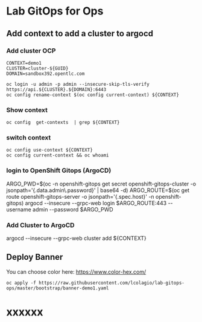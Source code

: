 # Lab GitOps for Ops

## Add context to add a cluster to argocd

### Add cluster OCP

```
CONTEXT=demo1
CLUSTER=cluster-${GUID}
DOMAIN=sandbox392.opentlc.com

oc login -u admin -p admin --insecure-skip-tls-verify https://api.${CLUSTER}.${DOMAIN}:6443
oc config rename-context $(oc config current-context) ${CONTEXT}
```

### Show context

```
oc config  get-contexts  | grep ${CONTEXT}
```

### switch context
```
oc config use-context ${CONTEXT}
oc config current-context && oc whoami
```

### login to OpenShift Gitops (ArgoCD)
ARGO_PWD=$(oc -n openshift-gitops get secret openshift-gitops-cluster -o jsonpath='{.data.admin\.password}' | base64 -d)
ARGO_ROUTE=$(oc get route openshift-gitops-server -o jsonpath='{.spec.host}' -n openshift-gitops)
argocd --insecure --grpc-web login $ARGO_ROUTE:443  --username admin --password $ARGO_PWD

### Add Cluster to ArgoCD
argocd --insecure --grpc-web cluster add ${CONTEXT}


## Deploy Banner

You can choose color here: https://www.color-hex.com/

```
oc apply -f https://raw.githubusercontent.com/lcolagio/lab-gitops-ops/master/bootstrap/banner-demo1.yaml
```

# xxxxxx
